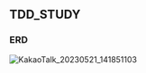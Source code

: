## TDD_STUDY

### ERD

![KakaoTalk_20230521_141851103](https://github.com/waveinyu/TDD_STUDY/assets/99732695/07902b76-27cf-4f5c-a34c-22bf243bfce7)
